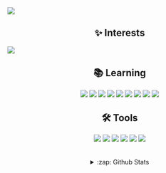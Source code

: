 <img src="https://readme-typing-svg.demolab.com/?color=f50ab8&font=inconsolata&size=18&duration=2500&height=100&width=1200&pause=300&center=true&multiline=true&repeat=false&lines=Howdy,+I'm+Nael+👋;Recently+enrolled+as+a+Systems+Information+undergraduate.;I+also+do+digital+art+(portfolio+link+is+on+Github+bio).;Learning+how+to+code+websites,+apps+and+games+:)" />

<h2 align="center">✨ Interests</h2>
<img src="https://readme-typing-svg.demolab.com/?color=f50ab8&font=inconsolata&size=30&height=90&width=1200&center=true&multiline=false&repeat=true&lines=GAME+DEVELOPMENT;WEB+DEVELOPMENT" />
<!-- <img src="https://readme-typing-svg.demolab.com/?color=f50ab8&lines=GAME+DEVELOPMENT;WEB+DEVELOPMENT&size=30&duration=2500&height=90&width=1200&pause=300&center=true&multiline=true&repeat=false" /> -->

<!-- https://simpleicons.org -->
<div align="center">
<h2>📚 Learning</h2>
<img src="https://img.shields.io/badge/-HTML-333333?style=flat&logo=HTML5&logoWidth=20" />
<img src="https://img.shields.io/badge/-CSS-333333?style=flat&logo=CSS3&logoColor=1c88c8" />
<img src="https://img.shields.io/badge/-JavaScript-333333?style=flat&logo=javascript" />
<img src="https://img.shields.io/badge/-Lua-333333?style=flat&logo=lua&logoColor=000080" />  
<img src="https://img.shields.io/badge/-C-333333?style=flat&logo=C&logoColor=191919" />
<img src="https://img.shields.io/badge/-C++-333333?style=flat&logo=c%2B%2B&logoColor=f34b7d" />
<img src="https://img.shields.io/badge/-Python-333333?style=flat&logo=Python" />
<img src="https://img.shields.io/badge/-Ren'Py-333333?style=flat&logo=ren'py" />
<img src="https://img.shields.io/badge/-Rust-333333?style=plastic&logo=rust" />
</div>
<div align="center">
<h2>🛠 Tools</h2>
<img src="https://img.shields.io/badge/-Visual%20Studio%20Code-333333?style=flat&logo=visual-studio-code&logoColor=23aaf2" />
<img src="https://img.shields.io/badge/-GameMaker-333333?style=flat&logo=gamemaker" />
<img src="https://img.shields.io/badge/-Godot-333333?style=flat&logo=godotengine" />
<img src="https://img.shields.io/badge/-Figma-333333?style=flat&logo=figma" />
<img src="https://img.shields.io/badge/-Tiled-333333?style=flat&logo=data:image/png;base64,iVBORw0KGgoAAAANSUhEUgAAAA0AAAANCAYAAABy6+R8AAAAAXNSR0IArs4c6QAAAElJREFUKJFjZGBg+M9AImBhYGBgCE84BhdYucCKIJ+JVFsYGBjI08TIQIafGLGI/Uf3A7o6+voJHWDzI4o6FmwmYfETChjkfgIAgCIUGORMi1QAAAAASUVORK5CYII=" />
<img src="https://img.shields.io/badge/-LÖVE2D-333333?style=flat&logo=data:image/png;base64,iVBORw0KGgoAAAANSUhEUgAAAA4AAAAOCAYAAAAfSC3RAAAAAXNSR0IArs4c6QAAAJhJREFUKJFjZMACnnvN/I/Ml9yWzoiuBkUAXQM6QDaAiVhNDAwMDOqrHsLVMBKrySHBA86+GSbPyIKuQGJrGgMDAwPDC+9ZKHyG1Y9Q1DEi2wZXhANoIGlmwqMOL6CORpi/sAENND8yoUcuugJsYjfD5BlRbIQFObJCbAYxMCClHOTIxQduhskzomgkRjNME4ZGXAYga4ABACT0N8cGWT5uAAAAAElFTkSuQmCC" />
</div>
<br>
<br>

<details align="center">
 <summary>:zap: Github Stats</summary>
 <br>
  <img align="center" src="https://github-readme-stats-lyart-alpha.vercel.app/api/top-langs/?username=WIL-TZY&layout=donut&langs_count=8&hide=yacc,glsl,dart&theme=radical" />
</details>
                         
<!--
### 📧 Contact
 <div> 
  <a href="" target="_blank"><img src="https://img.shields.io/badge/YouTube-FF0000?style=for-the-badge&logo=youtube&logoColor=white" target="_blank"></a>
  <a href="" target="_blank"><img src="https://img.shields.io/badge/-Instagram-%23E4405F?style=for-the-badge&logo=instagram&logoColor=white" target="_blank"></a>
 <a href="" target="_blank"><img src="https://img.shields.io/badge/Discord-7289DA?style=for-the-badge&logo=discord&logoColor=white" target="_blank"></a> 
  <a href=""><img src="https://img.shields.io/badge/-Gmail-%23333?style=for-the-badge&logo=gmail&logoColor=white" target="_blank"></a>
  <a href="" target="_blank"><img src="https://img.shields.io/badge/-LinkedIn-%230077B5?style=for-the-badge&logo=linkedin&logoColor=white" target="_blank"></a> 
</div>
 -->

